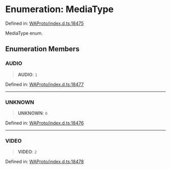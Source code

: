 # Enumeration: MediaType

Defined in: [WAProto/index.d.ts:18475](https://github.com/Fokusdotid/Baileys/blob/6a8e2076fa4119b2d5152250d579a4fbed394533/WAProto/index.d.ts#L18475)

MediaType enum.

## Enumeration Members

### AUDIO

> **AUDIO**: `1`

Defined in: [WAProto/index.d.ts:18477](https://github.com/Fokusdotid/Baileys/blob/6a8e2076fa4119b2d5152250d579a4fbed394533/WAProto/index.d.ts#L18477)

***

### UNKNOWN

> **UNKNOWN**: `0`

Defined in: [WAProto/index.d.ts:18476](https://github.com/Fokusdotid/Baileys/blob/6a8e2076fa4119b2d5152250d579a4fbed394533/WAProto/index.d.ts#L18476)

***

### VIDEO

> **VIDEO**: `2`

Defined in: [WAProto/index.d.ts:18478](https://github.com/Fokusdotid/Baileys/blob/6a8e2076fa4119b2d5152250d579a4fbed394533/WAProto/index.d.ts#L18478)
